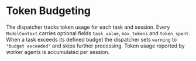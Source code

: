 # Token Budgeting

The dispatcher tracks token usage for each task and session. Every `ModelContext` carries optional fields `task_value`, `max_tokens` and `token_spent`. When a task exceeds its defined budget the dispatcher sets `warning` to `"budget exceeded"` and skips further processing. Token usage reported by worker agents is accumulated per session.
